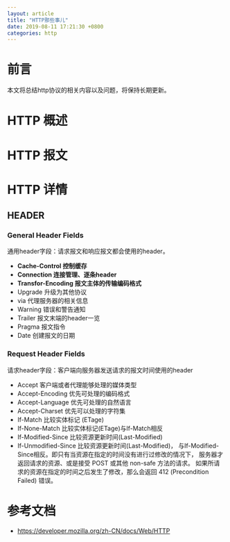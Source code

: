 ```yaml
---
layout: article
title: "HTTP那些事儿"
date: 2019-08-11 17:21:30 +0800
categories: http
---
```


# 前言

本文将总结http协议的相关内容以及问题，将保持长期更新。

# HTTP 概述

# HTTP 报文

# HTTP 详情

## HEADER

### General Header Fields
通用header字段：请求报文和响应报文都会使用的header。

- **Cache-Control 控制缓存** 
- **Connection 连接管理、逐条header**
- **Transfor-Encoding 报文主体的传输编码格式**
- Upgrade 升级为其他协议
- via 代理服务器的相关信息
- Warning 错误和警告通知
- Trailer 报文末端的header一览
- Pragma 报文指令
- Date 创建报文的日期

### Request Header Fields
请求header字段：客户端向服务器发送请求的报文时间使用的header

- Accept 客户端或者代理能够处理的媒体类型
- Accept-Encoding 优先可处理的编码格式
- Accept-Language 优先可处理的自然语言
- Accept-Charset 优先可以处理的字符集
- If-Match 比较实体标记 (ETage)
- If-None-Match 比较实体标记(ETage)与If-Match相反
- If-Modified-Since 比较资源更新时间(Last-Modified)
- If-Unmodified-Since 比较资源更新时间(Last-Modified)，
与If-Modified-Since相反。即只有当资源在指定的时间没有进行过修改的情况下，
服务器才返回请求的资源、或是接受 POST 或其他 non-safe 方法的请求。
如果所请求的资源在指定的时间之后发生了修改，那么会返回 412 (Precondition Failed) 错误。

# 参考文档
- https://developer.mozilla.org/zh-CN/docs/Web/HTTP